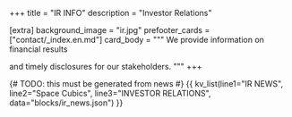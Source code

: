 +++
title = "IR INFO"
description = "Investor Relations"

[extra]
background_image = "ir.jpg"
prefooter_cards = ["contact/_index.en.md"]
card_body = """
We provide information on financial results

and timely disclosures for our stakeholders.
"""
+++

{# TODO: this must be generated from news #}
{{ kv_list(line1="IR NEWS", line2="Space Cubics", line3="INVESTOR RELATIONS", data="blocks/ir_news.json") }}
